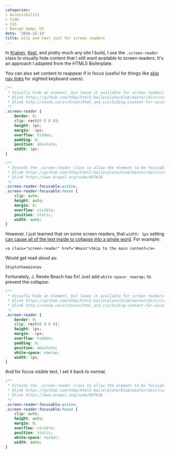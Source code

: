 ```yaml
---
categories:
- Accessibility
- Code
- CSS
- Design &amp; UX
date: '2016-12-13'
title: a11y and text just for screen readers
---
```


In [Kraken](https://cferdinandi.github.io/kraken/), [Keel](https://keel.gomakethings.com/), and pretty much any site I build, I use the `.screen-reader` class to visually hide content that I still want available to screen readers. It's an approach I adapted from the HTML5 Boilerplate.

You can also set content to reappear if in focus (useful for things like [skip nav links](/hidden-content-for-better-a11y/) for sighted keyboard users).

```css
/**
 * Visually hide an element, but leave it available for screen readers
 * @link https://github.com/h5bp/html5-boilerplate/blob/master/dist/css/main.css
 * @link http://snook.ca/archives/html_and_css/hiding-content-for-accessibility
 */
.screen-reader {
	border: 0;
	clip: rect(0 0 0 0);
	height: 1px;
	margin: -1px;
	overflow: hidden;
	padding: 0;
	position: absolute;
	width: 1px;
}

/**
 * Extends the .screen-reader class to allow the element to be focusable when navigated to via the keyboard
 * @link https://github.com/h5bp/html5-boilerplate/blob/master/dist/css/main.css
 * @link https://www.drupal.org/node/897638
 */
.screen-reader-focusable:active,
.screen-reader-focusable:focus {
	clip: auto;
	height: auto;
	margin: 0;
	overflow: visible;
	position: static;
	width: auto;
}
```

However, I just learned that on some screen readers, that `width: 1px` setting [can cause all of the text inside to collapse into a single word](https://medium.com/@jessebeach/beware-smushed-off-screen-accessible-text-5952a4c2cbfe#.a4reakhtm). For example:

```markup
<a class="screen-reader" href="#main">Skip to the main content</a>
```

Would get read aloud as:

```
Skiptothemainnav
```

Fortunately, J. Renée Beach has fix! Just add `white-space: nowrap;` to prevent the collapse:

```css
/**
 * Visually hide an element, but leave it available for screen readers
 * @link https://github.com/h5bp/html5-boilerplate/blob/master/dist/css/main.css
 * @link http://snook.ca/archives/html_and_css/hiding-content-for-accessibility
 */
.screen-reader {
	border: 0;
	clip: rect(0 0 0 0);
	height: 1px;
	margin: -1px;
	overflow: hidden;
	padding: 0;
	position: absolute;
	white-space: nowrap;
	width: 1px;
}
```

And for focus visible text, I set it back to normal.

```css
/**
 * Extends the .screen-reader class to allow the element to be focusable when navigated to via the keyboard
 * @link https://github.com/h5bp/html5-boilerplate/blob/master/dist/css/main.css
 * @link https://www.drupal.org/node/897638
 */
.screen-reader-focusable:active,
.screen-reader-focusable:focus {
	clip: auto;
	height: auto;
	margin: 0;
	overflow: visible;
	position: static;
	white-space: normal;
	width: auto;
}
```